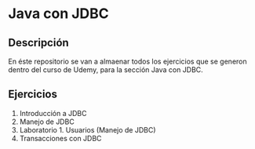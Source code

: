 # Java con JDBC

## Descripción

En éste repositorio se van a almaenar todos los ejercicios que se generon dentro del curso de Udemy, para la sección Java con JDBC.

## Ejercicios

1. Introducción a JDBC
2. Manejo de JDBC
3. Laboratorio 1. Usuarios (Manejo de JDBC)
4. Transacciones con JDBC
